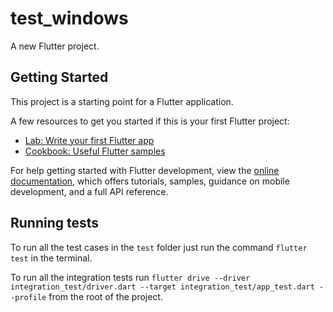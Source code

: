 # test_windows

A new Flutter project.

## Getting Started

This project is a starting point for a Flutter application.

A few resources to get you started if this is your first Flutter project:

- [Lab: Write your first Flutter app](https://docs.flutter.dev/get-started/codelab)
- [Cookbook: Useful Flutter samples](https://docs.flutter.dev/cookbook)

For help getting started with Flutter development, view the
[online documentation](https://docs.flutter.dev/), which offers tutorials,
samples, guidance on mobile development, and a full API reference.

## Running tests

To run all the test cases in the `test` folder just run the command `flutter test` in the terminal.

To run all the integration tests run `flutter drive --driver integration_test/driver.dart --target integration_test/app_test.dart --profile` from the root of the project.
